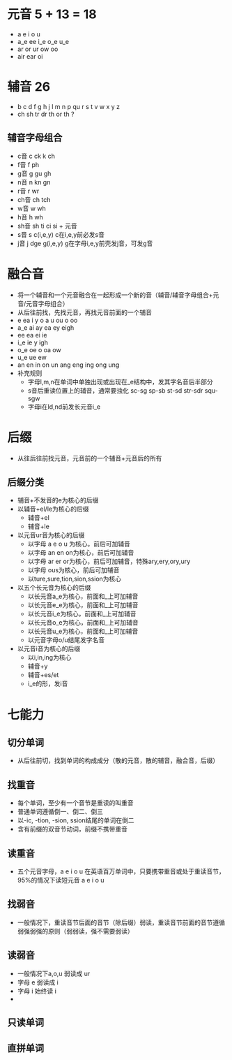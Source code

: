 # 元音 5 + 13 = 18
- a e i o u 
- a_e ee i_e o_e u_e
- ar or ur ow oo
- air ear oi

# 辅音 26
- b c d f g h j l m n p qu r s t v w x y z
- ch sh tr dr th or th ?
## 辅音字母组合
- c音 c ck k ch
- f音 f ph
- g音 g gu gh
- n音 n kn gn
- r音  r wr 
- ch音 ch tch
- w音 w wh
- h音 h wh
- sh音 sh ti ci si + 元音
- s音 s c(i,e,y) c在i,e,y前必发s音
- j音 j dge g(i,e,y) g在字母i,e,y前壳发j音，可发g音

# 融合音
- 将一个辅音和一个元音融合在一起形成一个新的音（辅音/辅音字母组合+元音/元音字母组合）
- 从后往前找，先找元音，再找元音前面的一个辅音
- e  ea i y o a u ou o oo
- a_e ai ay ea ey eigh
- ee ea ei ie
- i_e ie y igh
- o_e oe o oa ow
- u_e ue ew
- an en in on un ang eng ing ong ung
- 补充规则
	- 字母l,m,n在单词中单独出现或出现在_e结构中，发其字名音后半部分
	- s音后重读位置上的辅音，通常要浊化 sc-sg sp-sb st-sd str-sdr squ-sgw
	- 字母i在ld,nd前发长元音i_e

# 后缀
- 从往后往前找元音，元音前的一个辅音+元音后的所有
## 后缀分类
- 辅音+不发音的e为核心的后缀
- 以辅音+el/le为核心的后缀
	- 辅音+el
	- 辅音+le
- 以元音ur音为核心的后缀
	- 以字母 a e o u 为核心，前后可加辅音
	- 以字母 an en on为核心，前后可加辅音
	- 以字母 ar er or为核心，前后可加辅音，特殊ary,ery,ory,ury
	- 以字母 ous为核心，前后可加辅音
	- 以ture,sure,tion,sion,ssion为核心
- 以五个长元音为核心的后缀
	- 以长元音a_e为核心，前面和_上可加辅音
	- 以长元音e_e为核心，前面和_上可加辅音
	- 以长元音i_e为核心，前面和_上可加辅音
	- 以长元音o_e为核心，前面和_上可加辅音
	- 以长元音u_e为核心，前面和_上可加辅音
	- 以元音字母o/u结尾发字名音
- 以元音i音为核心的后缀
	- 以i,in,ing为核心
	- 辅音+y
	- 辅音+es/et
	- i_e的形，发i音

# 七能力
## 切分单词
- 从后往前切，找到单词的构成成分（散的元音，散的辅音，融合音，后缀）

## 找重音
- 每个单词，至少有一个音节是重读的叫重音
- 普通单词遵循倒一、倒二、倒三
- 以-ic, -tion, -sion, ssion结尾的单词在倒二
- 含有前缀的双音节动词，前缀不携带重音

## 读重音
- 五个元音字母，a e i o u 在英语百万单词中，只要携带重音或处于重读音节，95%的情况下读短元音 a e i o u

## 找弱音
- 一般情况下，重读音节后面的音节（除后缀）弱读，重读音节前面的音节遵循弱强弱强的原则（弱弱读，强不需要弱读）

## 读弱音
- 一般情况下a,o,u 弱读成 ur
- 字母 e 弱读成 i
- 字母 i 始终读 i
- 

## 只读单词

## 直拼单词
